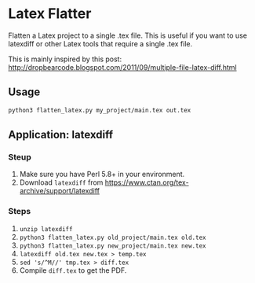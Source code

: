 # Latex Flatter
Flatten a Latex project to a single .tex file. This is useful if you want to
use latexdiff or other Latex tools that require a single .tex file.

This is mainly inspired by
this post: http://dropbearcode.blogspot.com/2011/09/multiple-file-latex-diff.html

## Usage

```bash
python3 flatten_latex.py my_project/main.tex out.tex
```

## Application: latexdiff

### Steup
1. Make sure you have Perl 5.8+ in your environment.
2. Download `latexdiff` from https://www.ctan.org/tex-archive/support/latexdiff

### Steps
1. `unzip latexdiff`
2. `python3 flatten_latex.py old_project/main.tex old.tex`
3. `python3 flatten_latex.py new_project/main.tex new.tex`
4. `latexdiff old.tex new.tex > temp.tex`
5. `sed 's/^M//' tmp.tex > diff.tex`
6. Compile `diff.tex` to get the PDF.

